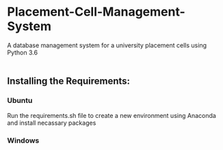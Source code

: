 # Placement-Cell-Management-System
A database management system for a university placement cells using Python 3.6 <br/><br/>

## Installing the Requirements:
### Ubuntu
Run the requirements.sh file to create a new environment using Anaconda and install necassary packages <br/>

### Windows
